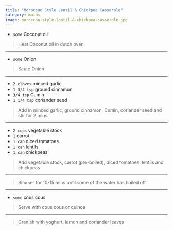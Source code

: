 ```yaml
---
title: "Moroccan Style Lentil & Chickpea Casserole"
category: mains
image: moroccan-style-lentil-&-chickpea-casserole.jpg
---
```



* `some` Coconut oil

> Heat Coconut oil in dutch oven

---

* `some` Onion

> Saute Onion

---

* `2 cloves` minced garlic
* `1 3/4 tsp` ground cinnamon
* `3/4 tsp` Cumin
* `1 1/4 tsp` coriander seed

> Add in  minced garlic, ground cinnamon, Cumin, coriander seed and stir for 2 mins

---

* `2 cups` vegetable stock
* `1` carrot
* `1 can` diced tomatoes
* `1 can` lentils
* `1 can` chickpeas

> Add vegetable stock, carrot (pre-boiled), diced tomatoes, lentils and chickpeas

---

> Simmer for 10-15 mins until some of the water has boiled off

---

* `some` cous cous

> Serve with cous cous or quinoa

---

> Granish with yoghurt, lemon and coriander leaves

